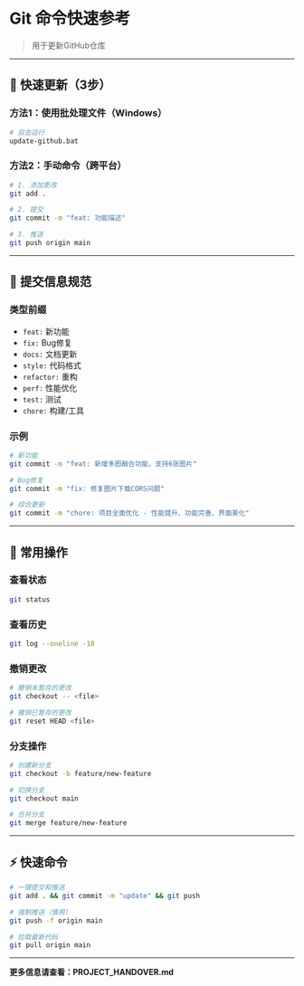 # Git 命令快速参考

> 用于更新GitHub仓库

---

## 🚀 快速更新（3步）

### 方法1：使用批处理文件（Windows）

```bash
# 双击运行
update-github.bat
```

### 方法2：手动命令（跨平台）

```bash
# 1. 添加更改
git add .

# 2. 提交
git commit -m "feat: 功能描述"

# 3. 推送
git push origin main
```

---

## 📝 提交信息规范

### 类型前缀

- `feat:` 新功能
- `fix:` Bug修复
- `docs:` 文档更新
- `style:` 代码格式
- `refactor:` 重构
- `perf:` 性能优化
- `test:` 测试
- `chore:` 构建/工具

### 示例

```bash
# 新功能
git commit -m "feat: 新增多图融合功能，支持6张图片"

# Bug修复
git commit -m "fix: 修复图片下载CORS问题"

# 综合更新
git commit -m "chore: 项目全面优化 - 性能提升、功能完善、界面美化"
```

---

## 🔄 常用操作

### 查看状态

```bash
git status
```

### 查看历史

```bash
git log --oneline -10
```

### 撤销更改

```bash
# 撤销未暂存的更改
git checkout -- <file>

# 撤销已暂存的更改
git reset HEAD <file>
```

### 分支操作

```bash
# 创建新分支
git checkout -b feature/new-feature

# 切换分支
git checkout main

# 合并分支
git merge feature/new-feature
```

---

## ⚡ 快速命令

```bash
# 一键提交和推送
git add . && git commit -m "update" && git push

# 强制推送（慎用）
git push -f origin main

# 拉取最新代码
git pull origin main
```

---

**更多信息请查看：PROJECT_HANDOVER.md**


